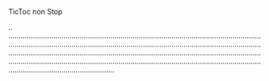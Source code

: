 TicToc non Stop

..
....................................................................................................................................................................................................................................................................................................................................................................................................................................................................................................................................................................